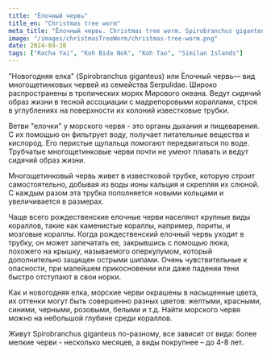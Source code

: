 ```yaml
---
title: "Ёлочный червь"
title_en: "Christmas tree worm"
meta_title: "Ёлочный червь. Christmas tree worm. Spirobranchus giganteus"
image: "/images/christmasTreeWorm/christmas-tree-worm.png"
date: 2024-04-30
tags: ["Racha Yai", "Koh Bida Nok", "Koh Tao", "Similan Islands"]
---
```


"Новогодняя елка" (Spirobranchus giganteus) или Ёлочный червь— вид многощетинковых червей из семейства Serpulidae. Широко распространены в тропических морях Мирового океана. Ведут сидячий образ жизни в тесной ассоциации с мадрепоровыми кораллами, строя в углублениях на поверхности их колоний известковые трубки.

Ветви "елочки" у морского червя  - это органы дыхания и пищеварения. С их помощью он фильтрует воду, получает питательные вещества и кислород. Его перистые щупальца помогают передвигаться по воде. Трубчатые многощетинковые черви почти не умеют плавать и ведут сидячий образ жизни.

Многощетинковый червь живет в известковой трубке, которую строит самостоятельно, добывая из воды ионы кальция и скрепляя их слюной. С каждым разом эта трубка пополняется новыми кольцами и увеличивается в размерах.

Чаще всего рождественские елочные черви населяют крупные виды кораллов, такие как каменистые кораллы, например, пориты, и мозговые кораллы. Когда рождественский елочный червь уходит в трубку, он может запечатать ее, закрывшись с помощью люка, похожего на крышку, называемого оперкулумом, который дополнительно защищен острыми шипами. Очень чувствительные к опасности, при малейшем прикосновении или даже падении тени быстро отступают в свои норки.

Как и новогодняя елка, морские черви окрашены в насыщенные цвета, их оттенки могут быть совершенно разных цветов: желтыми, красными, синими, черными, розовыми, белыми и т.д. Найти морского червя можно на небольшой глубине среди кораллов.

Живут Spirobranchus giganteus по-разному, все зависит от вида: более мелкие черви - несколько месяцев, а виды покрупнее – до 4-8 лет.
